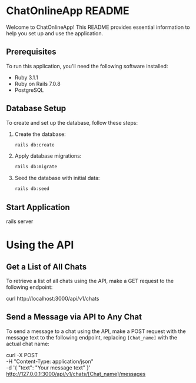 # ChatOnlineApp README

Welcome to ChatOnlineApp! This README provides essential information to help you set up and use the application.

## Prerequisites

To run this application, you'll need the following software installed:

- Ruby 3.1.1
- Ruby on Rails 7.0.8
- PostgreSQL

## Database Setup

To create and set up the database, follow these steps:

1. Create the database:

   ```bash
   rails db:create

2. Apply database migrations:

    ```bash
    rails db:migrate

3. Seed the database with initial data:

    ```bash
    rails db:seed

## Start Application

rails server


# Using the API

## Get a List of All Chats

To retrieve a list of all chats using the API, make a GET request to the following endpoint:

curl http://localhost:3000/api/v1/chats

## Send a Message via API to Any Chat

To send a message to a chat using the API, make a POST request with the message text to the following endpoint, replacing `[Chat_name]` with the actual chat name:

curl -X POST \
-H "Content-Type: application/json" \
-d '{
  "text": "Your message text"
}' \
http://127.0.0.1:3000/api/v1/chats/[Chat_name]/messages
